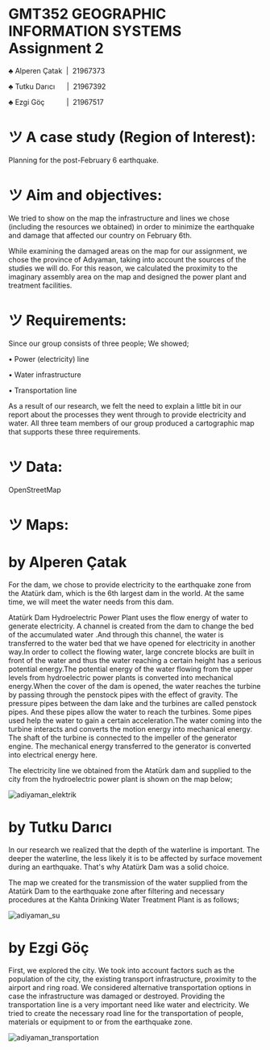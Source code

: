 # GMT352 GEOGRAPHIC INFORMATION SYSTEMS Assignment 2
♣ Alperen Çatak  |  21967373

♣ Tutku Darıcı      |  21967392

♣ Ezgi Göç           |  21967517

# ツ A case study (Region of Interest):
Planning for the post-February 6 earthquake.

# ツ Aim and objectives:

We tried to show on the map the infrastructure and lines we chose (including the resources we obtained) in order to minimize the earthquake and damage that affected our country on February 6th. 

While examining the damaged areas on the map for our assignment, we chose the province of Adıyaman, taking into account the sources of the studies we will do. For this reason, we calculated the proximity to the imaginary assembly area on the map and designed the power plant and treatment facilities.

# ツ Requirements:

Since our group consists of three people; We showed; 

• Power (electricity) line

• Water infrastructure

• Transportation line

As a result of our research, we felt the need to explain a little bit in our report about the processes they went through to provide electricity and water. All three team members of our group produced a cartographic map that supports these three requirements.

# ツ Data:

OpenStreetMap

# ツ Maps:

# by Alperen Çatak

For the dam, we chose to provide electricity to the earthquake zone from the Atatürk dam, which is the 6th largest dam in the world. At the same time, we will meet the water needs from this dam.

Atatürk Dam Hydroelectric Power Plant uses the flow energy of water to generate electricity. A channel is created from the dam to change the bed of the accumulated water .And through this channel, the water is transferred to the water bed that we have opened for electricity in another way.In order to collect the flowing water, large concrete blocks are built in front of the water and thus the water reaching a certain height has a serious potential energy.The potential energy of the water flowing from the upper levels from hydroelectric power plants is converted into mechanical energy.When the cover of the dam is opened, the water reaches the turbine by passing through the penstock pipes with the effect of gravity. The pressure pipes between the dam lake and the turbines are called penstock pipes. And these pipes allow the water to reach the turbines. Some pipes used help the water to gain a certain acceleration.The water coming into the turbine interacts and converts the motion energy into mechanical energy. The shaft of the turbine is connected to the impeller of the generator engine. The mechanical energy transferred to the generator is converted into electrical energy here.

The electricity line we obtained from the Atatürk dam and supplied to the city from the hydroelectric power plant is shown on the map below;

![adiyaman_elektrik](https://user-images.githubusercontent.com/118128475/228659193-f315df8d-f591-4012-aea7-69d7062eec86.png)

# by Tutku Darıcı

In our research we realized that the depth of the waterline is important. The deeper the waterline, the less likely it is to be affected by surface movement during an earthquake. That's why Atatürk Dam was a solid choice.

The map we created for the transmission of the water supplied from the Atatürk Dam to the earthquake zone after filtering and necessary procedures at the Kahta Drinking Water Treatment Plant is as follows;

![adiyaman_su](https://user-images.githubusercontent.com/129065147/228660108-22bfd8e2-0d38-4b7e-8401-dce06889e27a.png)

# by Ezgi Göç

First, we explored the city. We took into account factors such as the population of the city, the existing transport infrastructure, proximity to the airport and ring road. We considered alternative transportation options in case the infrastructure was damaged or destroyed. Providing the transportation line is a very important need like water and electricity. We tried to create the necessary road line for the transportation of people, materials or equipment to or from the earthquake zone.

![adiyaman_transportation](https://user-images.githubusercontent.com/122916513/228660526-5005e2ea-4bd7-4f88-9352-b9bf7857f885.png)
